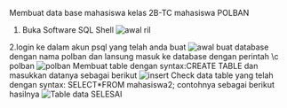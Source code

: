 Membuat data base mahasiswa kelas 2B-TC mahasiswa POLBAN
1. Buka Software SQL Shell
![awal ril](https://github.com/ghiyatsar/tugas-pertemuan-2.md/assets/148309567/8a2433b0-a228-4282-ba6a-bd882dc4ce32)

2.login ke dalam akun psql yang telah anda buat
![awal](https://github.com/ghiyatsar/tugas-pertemuan-2.md/assets/148309567/a02a60db-1db5-4cb3-a294-9a8fbc7ac902)
buat database dengan nama polban dan lansung masuk ke database dengan perintah \c polban
![polban](https://github.com/ghiyatsar/tugas-pertemuan-2.md/assets/148309567/d3c7b051-b672-4a86-8451-7dc444a7148f)
Membuat table dengan syntax:CREATE TABLE dan masukkan datanya sebagai berikut
![insert](https://github.com/ghiyatsar/tugas-pertemuan-2.md/assets/148309567/b1c78add-1365-4295-a216-9ed5276639e3)
Check data table yang telah dengan syntax: SELECT*FROM mahasiswa2; contohnya sebagai berikut hasilnya
![Table data](https://github.com/ghiyatsar/tugas-pertemuan-2.md/assets/148309567/c0e97454-6c16-4d34-8df0-0b6526cb5194)
SELESAI
